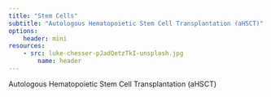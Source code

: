 ```yaml
---
title: "Stem Cells"
subtitle: "Autologous Hematopoietic Stem Cell Transplantation (aHSCT)"
options:
	header: mini
resources:
	- src: luke-chesser-pJadQetzTkI-unsplash.jpg
		name: header
---
```

Autologous Hematopoietic Stem Cell Transplantation (aHSCT)
